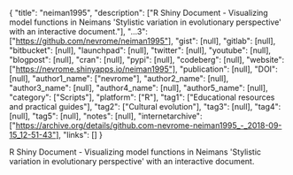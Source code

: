 {
  "title": "neiman1995",
  "description": ["R Shiny Document - Visualizing model functions in Neimans 'Stylistic variation in evolutionary perspective' with an interactive document."],
  "...3": ["https://github.com/nevrome/neiman1995"],
  "gist": [null],
  "gitlab": [null],
  "bitbucket": [null],
  "launchpad": [null],
  "twitter": [null],
  "youtube": [null],
  "blogpost": [null],
  "cran": [null],
  "pypi": [null],
  "codeberg": [null],
  "website": ["https://nevrome.shinyapps.io/neiman1995"],
  "publication": [null],
  "DOI": [null],
  "author1_name": ["nevrome"],
  "author2_name": [null],
  "author3_name": [null],
  "author4_name": [null],
  "author5_name": [null],
  "category": ["Scripts"],
  "platform": ["R"],
  "tag1": ["Educational resources and practical guides"],
  "tag2": ["Cultural evolution"],
  "tag3": [null],
  "tag4": [null],
  "tag5": [null],
  "notes": [null],
  "internetarchive": ["https://archive.org/details/github.com-nevrome-neiman1995_-_2018-09-15_12-51-43"],
  "links": []
}

<!-- Generated by csv2md.R – do not edit by hand -->

R Shiny Document - Visualizing model functions in Neimans 'Stylistic variation in evolutionary perspective' with an interactive document.
